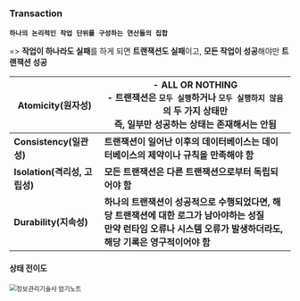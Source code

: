 ### Transaction

**`하나의 논리적인 작업 단위를 구성하는 연산들의 집합`**

=> **작업이 하나라도 실패**를 하게 되면 **트랜잭션도 실패**이고, **모든 작업이 성공**해야만 **트랜잭션 성공**

| **Atomicity(원자성)**         | - ALL OR NOTHING<br />  - 트랜잭션은 `모두 실행`하거나 `모두 실행하지 않음`의 두 가지 상태만<br />즉, 일부만 성공하는 상태는 존재해서는 안됨 |
| ----------------------------- | ------------------------------------------------------------ |
| **Consistency(일관성)**       | **트랜잭션이 일어난 이후의 데이터베이스는 데이터베이스의 제약이나 규칙을 만족해야 함** |
| **Isolation(격리성, 고립성)** | **모든 트랜잭션은 다른 트랜잭션으로부터 독립되어야 함**      |
| **Durability(지속성)**        | **하나의 트랜잭션이 성공적으로 수행되었다면, 해당 트랜잭션에 대한 로그가 남아야하는 성질**<br />**만약 런타임 오류나 시스템 오류가 발생하더라도, 해당 기록은 영구적이어야 함** |



#### 상태 전이도

<img src="https://itwiki.kr/images/1/1e/%ED%8A%B8%EB%9E%9C%EC%9E%AD%EC%85%98_%EC%83%81%ED%83%9C%EC%A0%84%EC%9D%B4%EB%8F%84.png" alt="정보관리기술사 암기노트" style="zoom:80%;" />

   
